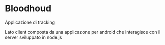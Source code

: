 Bloodhoud
=========

Applicazione di tracking

Lato client composta da una applicazione per android che interagisce con il server sviluppato in node.js
